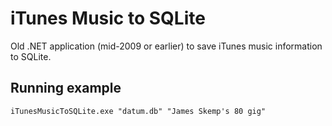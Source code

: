 # iTunes Music to SQLite
Old .NET application (mid-2009 or earlier) to save iTunes music information to SQLite.

## Running example

```
iTunesMusicToSQLite.exe "datum.db" "James Skemp's 80 gig"
```